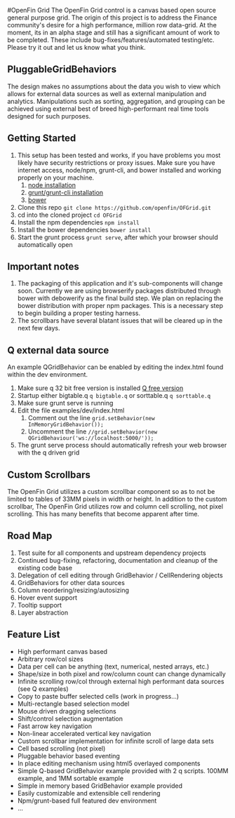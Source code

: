 #OpenFin Grid
The OpenFin Grid control is a canvas based open source general purpose grid. The origin of this project is to address the Finance community's desire for a high performance, million row data-grid. At the moment, its in an alpha stage and still has a significant amount of work to be completed. These include bug-fixes/features/automated testing/etc.  Please try it out and let us know what you think.

## PluggableGridBehaviors
The design makes no assumptions about the data you wish to view which
allows for external data sources as well as external manipulation and
analytics.  Manipulations such as sorting, aggregation, and grouping 
can be achieved using external best of breed high-performant real time tools 
designed for such purposes.  

## Getting Started
1. This setup has been tested and works, if you have problems you most likely have security restrictions or proxy issues. Make sure you have internet access, node/npm, grunt-cli, and bower installed and working properly on your machine.
    1. [node installation](http://nodejs.org/download/)
    2. [grunt/grunt-cli installation](http://gruntjs.com/getting-started)
    3. [bower](http://bower.io/)
3. Clone this repo ```git clone https://github.com/openfin/OFGrid.git```
4. cd into the cloned project ```cd OFGrid```
5. Install the npm dependencies ```npm install```
6. Install the bower dependencies ```bower install```
7. Start the grunt process ```grunt serve```, after which your browser should automatically open

## Important notes
1. The packaging of this application and it's sub-components will change soon.  Currently we are using browserify packages distributed through bower with debowerify as the final build step.  We plan on replacing the bower distribution with proper npm packages.  This is a necessary step to begin building a proper testing harness.
2. The scrollbars have several blatant issues that will be cleared up in the next few days.

## Q external data source
An example QGridBehavior can be enabled by editing the index.html found within the dev environment.

1. Make sure q 32 bit free version is installed [Q free version](http://kx.com/software-download.php)
2. Startup either bigtable.q ```q bigtable.q``` or sorttable.q ```q sorttable.q```
3. Make sure grunt serve is running
4. Edit the file examples/dev/index.html
    1. Comment out the line ```grid.setBehavior(new InMemoryGridBehavior());```
    2. Uncomment the line ```//grid.setBehavior(new QGridBehaviour('ws://localhost:5000/'));``` 
5. The grunt serve process should automatically refresh your web browser with the q driven grid

## Custom Scrollbars
The OpenFin Grid utilizes a custom scrollbar component so as to not be limited to tables of 33MM pixels in width or height.   In addition to the custom scrollbar, The OpenFin Grid utilizes row and column cell scrolling, not pixel scrolling.  This has many benefits that become apparent after time.

## Road Map 
1. Test suite for all components and upstream dependency projects
2. Continued bug-fixing, refactoring, documentation and cleanup of the existing code base
3. Delegation of cell editing through GridBehavior / CellRendering objects
4. GridBehaviors for other data sources
5. Column reordering/resizing/autosizing
6. Hover event support
7. Tooltip support 
8. Layer abstraction

## Feature List
* High performant canvas based
* Arbitrary row/col sizes
* Data per cell can be anything (text, numerical, nested arrays, etc.)
* Shape/size in both pixel and row/column count can change dynamically
* Infinite scrolling row/col through external high performant data sources (see Q examples)
* Copy to paste buffer selected cells (work in progress...)
* Multi-rectangle based selection model
* Mouse driven dragging selections
* Shift/control selection augmentation
* Fast arrow key navigation
* Non-linear accelerated vertical key navigation
* Custom scrollbar implementation for infinite scroll of large data sets
* Cell based scrolling (not pixel) 
* Pluggable behavior based eventing
* In place editing mechanism using html5 overlayed components
* Simple Q-based GridBehavior example provided with 2 q scripts. 100MM example, and 1MM sortable example
* Simple in memory based GridBehavior example provided
* Easily customizable and extensible cell rendering
* Npm/grunt-based full featured dev environment
* ...
